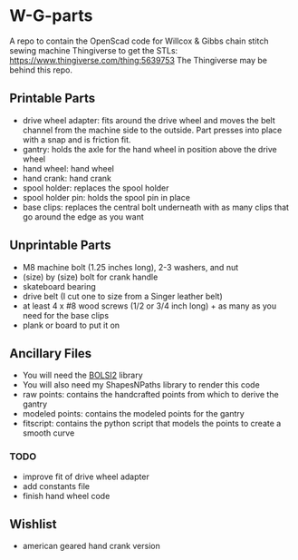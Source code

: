 # W-G-parts
A repo to contain the OpenScad code for Willcox & Gibbs chain stitch sewing machine
Thingiverse to get the STLs: https://www.thingiverse.com/thing:5639753
The Thingiverse may be behind this repo.

## Printable Parts
- drive wheel adapter: fits around the drive wheel and moves the belt channel from the machine side to the outside. Part presses into place with a snap and is friction fit.
- gantry: holds the axle for the hand wheel in position above the drive wheel
- hand wheel: hand wheel
- hand crank: hand crank
- spool holder: replaces the spool holder
- spool holder pin: holds the spool pin in place
- base clips: replaces the central bolt underneath with as many clips that go around the edge as you want

## Unprintable Parts
- M8 machine bolt (1.25 inches long), 2-3 washers, and nut
- (size) by (size) bolt for crank handle
- skateboard bearing
- drive belt (I cut one to size from a Singer leather belt)
- at least 4 x #8 wood screws (1/2 or 3/4 inch long) + as many as you need for the base clips
- plank or board to put it on

## Ancillary Files
- You will need the [BOLSI2](https://github.com/revarbat/BOSL2/) library
- You will also need my ShapesNPaths library to render this code
- raw points: contains the handcrafted points from which to derive the gantry
- modeled points: contains the modeled points for the gantry
- fitscript: contains the python script that models the points to create a smooth curve

### TODO
- improve fit of drive wheel adapter
- add constants file
- finish hand wheel code

## Wishlist
- american geared hand crank version
